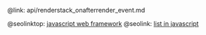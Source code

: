 @link: api/renderstack_onafterrender_event.md

@seolinktop: [javascript web framework](https://webix.com)
@seolink: [list in javascript](https://webix.com/widget/list/)